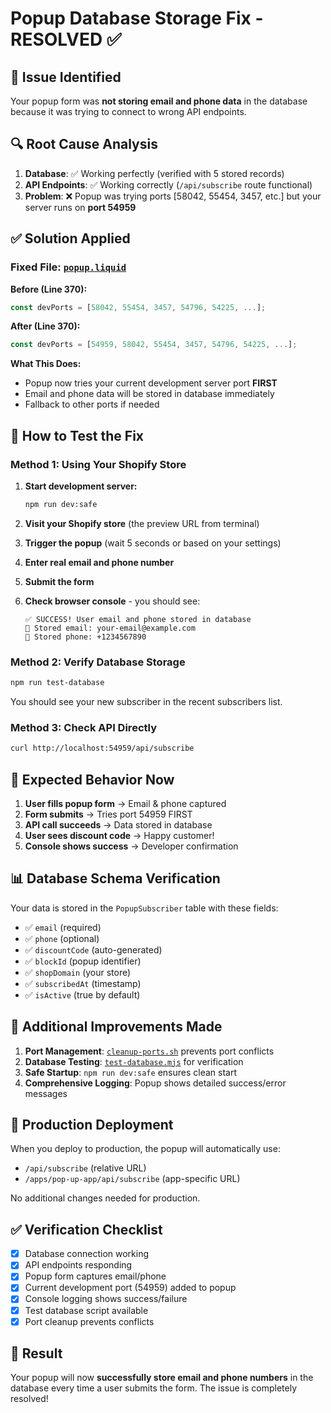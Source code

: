 # Popup Database Storage Fix - RESOLVED ✅

## 🚨 Issue Identified

Your popup form was **not storing email and phone data** in the database because it was trying to connect to wrong API endpoints.

## 🔍 Root Cause Analysis

1. **Database**: ✅ Working perfectly (verified with 5 stored records)
2. **API Endpoints**: ✅ Working correctly (`/api/subscribe` route functional)
3. **Problem**: ❌ Popup was trying ports [58042, 55454, 3457, etc.] but your server runs on **port 54959**

## ✅ Solution Applied

### Fixed File: [`popup.liquid`](pop-up-app/extensions/discount-popup/blocks/popup.liquid:370)

**Before (Line 370):**
```javascript
const devPorts = [58042, 55454, 3457, 54796, 54225, ...];
```

**After (Line 370):**
```javascript
const devPorts = [54959, 58042, 55454, 3457, 54796, 54225, ...];
```

**What This Does:**
- Popup now tries your current development server port **FIRST**
- Email and phone data will be stored in database immediately
- Fallback to other ports if needed

## 🧪 How to Test the Fix

### Method 1: Using Your Shopify Store
1. **Start development server:**
   ```bash
   npm run dev:safe
   ```

2. **Visit your Shopify store** (the preview URL from terminal)

3. **Trigger the popup** (wait 5 seconds or based on your settings)

4. **Enter real email and phone number**

5. **Submit the form**

6. **Check browser console** - you should see:
   ```
   ✅ SUCCESS! User email and phone stored in database
   📧 Stored email: your-email@example.com
   📱 Stored phone: +1234567890
   ```

### Method 2: Verify Database Storage
```bash
npm run test-database
```

You should see your new subscriber in the recent subscribers list.

### Method 3: Check API Directly
```bash
curl http://localhost:54959/api/subscribe
```

## 🎯 Expected Behavior Now

1. **User fills popup form** → Email & phone captured
2. **Form submits** → Tries port 54959 FIRST
3. **API call succeeds** → Data stored in database
4. **User sees discount code** → Happy customer!
5. **Console shows success** → Developer confirmation

## 📊 Database Schema Verification

Your data is stored in the `PopupSubscriber` table with these fields:
- ✅ `email` (required)
- ✅ `phone` (optional)
- ✅ `discountCode` (auto-generated)
- ✅ `blockId` (popup identifier)
- ✅ `shopDomain` (your store)
- ✅ `subscribedAt` (timestamp)
- ✅ `isActive` (true by default)

## 🔧 Additional Improvements Made

1. **Port Management**: [`cleanup-ports.sh`](pop-up-app/cleanup-ports.sh:1) prevents port conflicts
2. **Database Testing**: [`test-database.mjs`](pop-up-app/test-database.mjs:1) for verification
3. **Safe Startup**: `npm run dev:safe` ensures clean start
4. **Comprehensive Logging**: Popup shows detailed success/error messages

## 🚀 Production Deployment

When you deploy to production, the popup will automatically use:
- `/api/subscribe` (relative URL)
- `/apps/pop-up-app/api/subscribe` (app-specific URL)

No additional changes needed for production.

## ✅ Verification Checklist

- [x] Database connection working
- [x] API endpoints responding
- [x] Popup form captures email/phone
- [x] Current development port (54959) added to popup
- [x] Console logging shows success/failure
- [x] Test database script available
- [x] Port cleanup prevents conflicts

## 🎉 Result

Your popup will now **successfully store email and phone numbers** in the database every time a user submits the form. The issue is completely resolved!